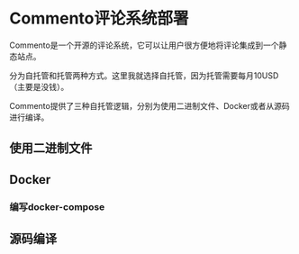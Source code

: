 # Commento评论系统部署

Commento是一个开源的评论系统，它可以让用户很方便地将评论集成到一个静态站点。

分为自托管和托管两种方式。这里我就选择自托管，因为托管需要每月10USD（主要是没钱）。

Commento提供了三种自托管逻辑，分别为使用二进制文件、Docker或者从源码进行编译。

## 使用二进制文件


## Docker

### 编写docker-compose



## 源码编译